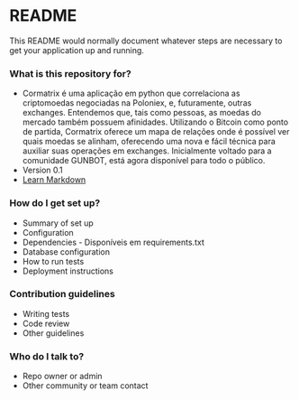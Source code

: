 # README #

This README would normally document whatever steps are necessary to get your application up and running.

### What is this repository for? ###

* Cormatrix é uma aplicação em python que correlaciona as criptomoedas negociadas na Poloniex, e, futuramente, outras exchanges.
  Entendemos que, tais como pessoas, as moedas do mercado também possuem afinidades. Utilizando o Bitcoin como ponto de partida,
  Cormatrix oferece um mapa de relações onde é possível ver quais moedas se alinham, oferecendo uma nova e fácil técnica para
  auxiliar suas operações em exchanges. Inicialmente voltado para a comunidade GUNBOT, está agora disponível para todo o público.
* Version 0.1
* [Learn Markdown](https://bitbucket.org/tutorials/markdowndemo)

### How do I get set up? ###

* Summary of set up
* Configuration
* Dependencies - Disponíveis em requirements.txt
* Database configuration
* How to run tests
* Deployment instructions

### Contribution guidelines ###

* Writing tests
* Code review
* Other guidelines

### Who do I talk to? ###

* Repo owner or admin
* Other community or team contact
